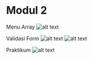 # Modul 2
Menu Array
![alt text](https://github.com/Alfian29/Modul-2/blob/master/Screenshot_20190227-163546.png?raw=true)

Validasi Form
![alt text](https://github.com/Alfian29/Modul-2/blob/master/Screenshot_20190227-163703.png?raw=true)
![alt text](https://github.com/Alfian29/Modul-2/blob/master/Screenshot_20190227-163725.png?raw=true)

Praktikum
![alt text](https://github.com/Alfian29/Modul-2/blob/master/Screenshot_20190227-163320.png?raw=true)
